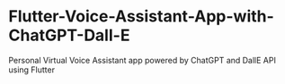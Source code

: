 # Flutter-Voice-Assistant-App-with-ChatGPT-Dall-E
Personal Virtual Voice Assistant app powered by ChatGPT and DallE API using Flutter
